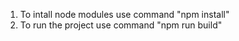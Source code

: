 
1. To intall node modules use command "npm install"
2. To run the project use command "npm run build"
